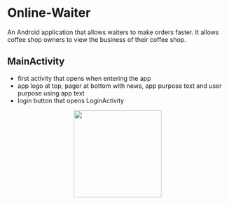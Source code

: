 # Online-Waiter
An Android application that allows waiters to make orders faster. It allows coffee shop owners to view the business of their coffee shop.

## MainActivity
- first activity that opens when entering the app
- app logo at top, pager at bottom with news, app purpose text and user purpose using app text
- login button that opens LoginActivity
<p align="center">
<img src="https://user-images.githubusercontent.com/100438690/219898769-8f6f64da-2470-42ab-b7a3-4b58d7d5f6c3.jpg" width = 200px>
</p>
